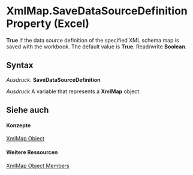 
# XmlMap.SaveDataSourceDefinition Property (Excel)

 **True** if the data source definition of the specified XML schema map is saved with the workbook. The default value is **True**. Read/write **Boolean**.


## Syntax

 _Ausdruck_. **SaveDataSourceDefinition**

 _Ausdruck_ A variable that represents a **XmlMap** object.


## Siehe auch


#### Konzepte


[XmlMap Object](39b0823f-0068-d8df-e4e1-ca62b55d58f5.md)
#### Weitere Ressourcen


[XmlMap Object Members](http://msdn.microsoft.com/library/b6654149-ac1b-d570-0722-b49bf58f2a53%28Office.15%29.aspx)